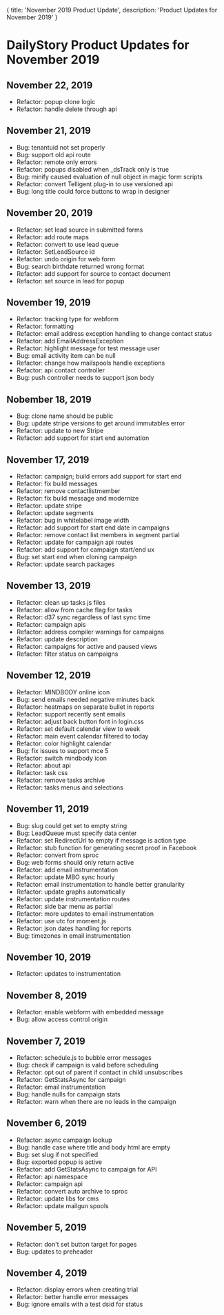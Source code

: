 {
	title: 'November 2019 Product Update',
	description: 'Product Updates for November 2019'
}
# DailyStory Product Updates for November 2019
## November 22, 2019
* Refactor: popup clone logic
* Refactor: handle delete through api

## November 21, 2019
* Bug: tenantuid not set properly
* Bug: support old api route
* Refactor: remote only errors
* Refactor: popups disabled when _dsTrack only is true
* Bug: minify caused evaluation of null object in magic form scripts
* Refactor: convert Telligent plug-in to use versioned api
* Bug: long title could force buttons to wrap in designer

## November 20, 2019
* Refactor: set lead source in submitted forms
* Refactor: add route maps
* Refactor: convert to use lead queue
* Refactor: SetLeadSource id
* Refactor: undo origin for web form
* Bug: search birthdate returned wrong format
* Refactor: add support for source to contact document
* Refactor: set source in lead for popup

## November 19, 2019
* Refactor: tracking type for webform
* Refactor: formatting
* Refactor: email address exception handling to change contact status
* Refactor: add EmailAddressException
* Refactor: highlight message for test message user
* Bug: email activity item can be null
* Refactor: change how mailspools handle exceptions
* Refactor: api contact controller
* Bug: push controller needs to support json body

## Nobember 18, 2019
* Bug: clone name should be public
* Bug: update stripe versions to get around immutables error
* Refactor: update to new Stripe
* Refactor: add support for start end automation

## November 17, 2019
* Refactor: campaign; build errors add support for start end
* Refactor: fix build messages
* Refactor: remove contactlistmember
* Refactor: fix build message and modernize
* Refactor: update stripe
* Refactor: update segments
* Refactor: bug in whitelabel image width
* Refactor: add support for start end date in campaigns
* Refactor: remove contact list members in segment partial
* Refactor: update for campaign api routes
* Refactor: add support for campaign start/end ux
* Bug: set start end when cloning campaign
* Refactor: update search packages

## November 13, 2019
* Refactor: clean up tasks js files
* Refactor: allow from cache flag for tasks
* Refactor: d37 sync regardless of last sync time
* Refactor: campaign apis
* Refactor: address compiler warnings for campaigns
* Refactor: update description
* Refactor: campaigns for active and paused views
* Refactor: filter status on campaigns

## November 12, 2019
* Refactor: MINDBODY online icon
* Bug: send emails needed negative minutes back
* Refactor: heatmaps on separate bullet in reports
* Refactor: support recently sent emails
* Refactor: adjust back button font in login.css
* Refactor: set default calendar view to week
* Refactor: main event calendar filtered to today
* Refactor: color highlight calendar
* Bug: fix issues to support mce 5
* Refactor: switch mindbody icon
* Refactor: about api
* Refactor: task css
* Refactor: remove tasks archive
* Refactor: tasks menus and selections

## November 11, 2019
* Bug: slug could get set to empty string
* Bug: LeadQueue must specify data center
* Refactor: set RedirectUrl to empty if message is action type
* Refactor: stub function for generating secret proof in Facebook
* Refactor: convert from sproc
* Bug: web forms should only return active
* Refactor: add email instrumentation
* Refactor: update MBO sync hourly
* Refactor: email instrumentation to handle better granularity
* Refactor: update graphs automatically
* Refactor: update instrumentation routes
* Refactor: side bar menu as partial
* Refactor: more updates to email instrumentation
* Refactor: use utc for moment.js
* Refactor: json dates handling for reports
* Bug: timezones in email instrumentation

## November 10, 2019
* Refactor: updates to instrumentation

## November 8, 2019
* Refactor: enable webform with embedded message
* Bug: allow access control origin

## November 7, 2019
* Refactor: schedule.js to bubble error messages
* Bug: check if campaign is valid before scheduling
* Refactor: opt out of parent if contact in child unsubscribes
* Refactor: GetStatsAsync for campaign
* Refactor: email instrumentation
* Bug: handle nulls for campaign stats
* Refactor: warn when there are no leads in the campaign

## November 6, 2019
* Refactor: async campaign lookup
* Bug: handle case where title and body html are empty
* Bug: set slug if not specified
* Bug: exported popup is active
* Refactor: add GetStatsAsync to campaign for API
* Refactor: api namespace
* Refactor: campaign api
* Refactor: convert auto archive to sproc
* Refactor: update libs for cms
* Refactor: update mailgun spools

## November 5, 2019
* Refactor: don't set button target for pages
* Bug: updates to preheader

## November 4, 2019
* Refactor: display errors when creating trial
* Refactor: better handle error messages
* Bug: ignore emails with a test dsid for status